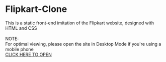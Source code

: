 # Flipkart-Clone
This is a static front-end imitation of the Flipkart website, designed with HTML and CSS
<br><br>
NOTE:
<br>
For optimal viewing, please open the site in Desktop Mode if you're using a mobile phone
<br>
[CLICK HERE TO OPEN]("C:\Users\chail\OneDrive\Desktop\------\HTML_CSS\PROJECT\flipkart.html")
